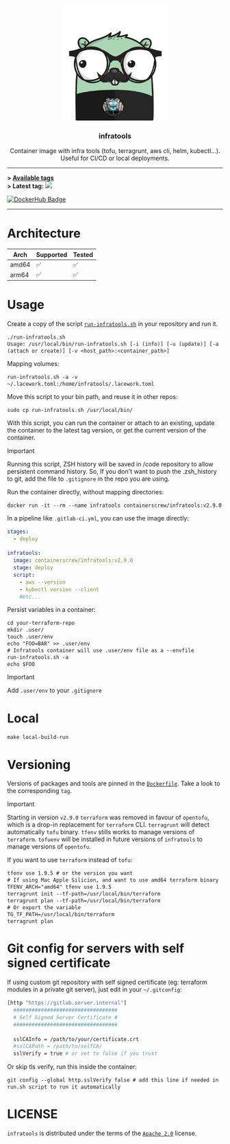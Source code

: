 <p align="center" >
    <img src="logo.png" alt="logo" width="250"/>
<h3 align="center">infratools</h3>
<p align="center">Container image with infra tools (tofu, terragrunt, aws cli, helm, kubectl...). Useful for CI/CD or local deployments.</p>
</p>

---

<p align="left">
  <strong>&gt; <a href="https://hub.docker.com/r/containerscrew/infratools/tags">Available tags</a></strong><br>
  <strong>&gt; Latest tag:</strong> <img src="https://img.shields.io/github/v/tag/containerscrew/infratools?sort=semver">
</p>

[![DockerHub Badge](http://dockeri.co/image/containerscrew/infratools)](https://hub.docker.com/r/containerscrew/infratools/)

---

# Architecture

| Arch    | Supported | Tested |
|---------|----------|--------|
| amd64   | ✅        | ✅        |
| arm64   | ✅         | ✅         |

# Usage

Create a copy of the script [`run-infratools.sh`](run-infratools.sh) in your repository and run it.

```shell
./run-infratools.sh
Usage: /usr/local/bin/run-infratools.sh [-i (info)] [-u (update)] [-a (attach or create)] [-v <host_path>:<container_path>]
```

Mapping volumes:

```shell
run-infratools.sh -a -v ~/.lacework.toml:/home/infratools/.lacework.toml
```

Move this script to your bin path, and reuse it in other repos:

```shell
sudo cp run-infratools.sh /usr/local/bin/
```

With this script, you can run the container or attach to an existing, update the container to the latest tag version, or get the current version of the container.

> [!IMPORTANT]
> Running this script, ZSH history will be saved in /code repository to allow persistent command history.
> So, If you don't want to push the .zsh_history to git, add the file to `.gitignore` in the repo you are using.

Run the container directly, without mapping directories:

```shell
docker run -it --rm --name infratools containerscrew/infratools:v2.9.0
```

In a pipeline like `.gitlab-ci.yml`, you can use the image directly:

```yaml
stages:
  - deploy

infratools:
  image: containerscrew/infratools:v2.9.0
  stage: deploy
  script:
    - aws --version
    - kubectl version --client
    #etc...
```

Persist variables in a container:

```shell
cd your-terraform-repo
mkdir .user/
touch .user/env
echo "FOO=BAR" >> .user/env
# Infratools container will use .user/env file as a --envfile
run-infratools.sh -a
echo $FOO
```

> [!IMPORTANT]
> Add `.user/env` to your `.gitignore`

# Local

```shell
make local-build-run
```

# Versioning

Versions of packages and tools are pinned in the [`Dockerfile`](./Dockerfile). Take a look to the corresponding `tag`.

> [!IMPORTANT]
> Starting in version `v2.9.0` `terraform` was removed in favour of `opentofu`, which is a drop-in replacement for `terraform` CLI.
> `terragrunt` will detect automatically `tofu` binary.
> `tfenv` stills works to manage versions of `terraform`.
> `tofuenv` will be installed in future versions of `infratools` to manage versions of `opentofu`.

If you want to use `terraform` instead of `tofu`:

```shell
tfenv use 1.9.5 # or the version you want
# If using Mac Apple Silicion, and want to use amd64 terraform binary
TFENV_ARCH="amd64" tfenv use 1.9.5
terragrunt init --tf-path=/usr/local/bin/terraform
terragrunt plan --tf-path=/usr/local/bin/terraform
# Or export the variable
TG_TF_PATH=/usr/local/bin/terraform
terragrunt plan
```

# Git config for servers with self signed certificate

If using custom git repository with self signed certificate (eg: terraform modules in a private git server), just edit in your `~/.gitconfig`:

```bash
[http "https://gitlab.server.internal"]
  ##################################
  # Self Signed Server Certificate #
  ##################################

  sslCAInfo = /path/to/your/certificate.crt
  #sslCAPath = /path/to/selfCA/
  sslVerify = true # or set to false if you trust
```

Or skip tls verify, run this inside the container:

```shell
git config --global http.sslVerify false # add this line if needed in run.sh script to run it automatically
```

# LICENSE

`infratools` is distributed under the terms of the [`Apache 2.0`](./LICENSE) license.
